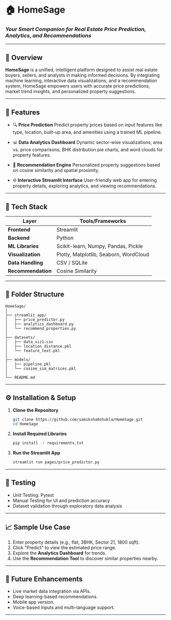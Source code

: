 # 🏠 HomeSage

### *Your Smart Companion for Real Estate Price Prediction, Analytics, and Recommendations*

---

## 📌 Overview

**HomeSage** is a unified, intelligent platform designed to assist real estate buyers, sellers, and analysts in making informed decisions. By integrating machine learning, interactive data visualizations, and a recommendation system, HomeSage empowers users with accurate price predictions, market trend insights, and personalized property suggestions.

---

## 🚀 Features

* 🔍 **Price Prediction**
  Predict property prices based on input features like type, location, built-up area, and amenities using a trained ML pipeline.

* 📊 **Data Analytics Dashboard**
  Dynamic sector-wise visualizations, area vs. price comparisons, BHK distribution pie charts, and word clouds for property features.

* 🧠 **Recommendation Engine**
  Personalized property suggestions based on cosine similarity and spatial proximity.

* 🌐 **Interactive Streamlit Interface**
  User-friendly web app for entering property details, exploring analytics, and viewing recommendations.

---

## 🧠 Tech Stack

| Layer              | Tools/Frameworks                       |
| ------------------ | -------------------------------------- |
| **Frontend**       | Streamlit                              |
| **Backend**        | Python                                 |
| **ML Libraries**   | Scikit-learn, Numpy, Pandas, Pickle    |
| **Visualization**  | Plotly, Matplotlib, Seaborn, WordCloud |
| **Data Handling**  | CSV / SQLite                           |
| **Recommendation** | Cosine Similarity                      |

---

## 📂 Folder Structure

```
HomeSage/
│
├── streamlit_app/
│   ├── price_predictor.py
│   ├── analytics_dashboard.py
│   └── recommend_properties.py
│
├── datasets/
│   ├── data_viz1.csv
│   ├── location_distance.pkl
│   └── feature_text.pkl
│
├── models/
│   ├── pipeline.pkl
│   └── cosine_sim_matrices.pkl
│
└── README.md
```

---

## ⚙️ Installation & Setup

1. **Clone the Repository**

   ```bash
   git clone https://github.com/samiksha0shukla/HomeSage.git
   cd HomeSage
   ```

2. **Install Required Libraries**

   ```bash
   pip install -r requirements.txt
   ```

3. **Run the Streamlit App**

   ```bash
   streamlit run pages/price_predictor.py
   ```

---

## 🧪 Testing

* Unit Testing: Pytest
* Manual Testing for UI and prediction accuracy
* Dataset validation through exploratory data analysis

---

## 📈 Sample Use Case

1. Enter property details (e.g., flat, 3BHK, Sector 21, 1800 sqft).
2. Click "Predict" to view the estimated price range.
3. Explore the **Analytics Dashboard** for trends.
4. Use the **Recommendation Tool** to discover similar properties nearby.

---

## 🌱 Future Enhancements

* Live market data integration via APIs.
* Deep learning-based recommendations.
* Mobile app version.
* Voice-based inputs and multi-language support.

---
